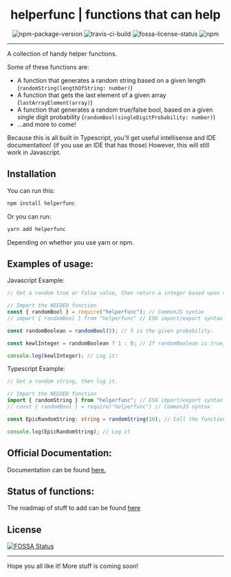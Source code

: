 <h1 align="center">helperfunc | functions that can help</h1>

<div align="center">
    <img alt="npm-package-version" src="https://img.shields.io/npm/v/helperfunc?logo=npm">
    <img alt="travis-ci-build" src="https://travis-ci.com/0xBooper/helperfunc.svg?branch=main">
    <img alt="fossa-license-status" src="https://app.fossa.com/api/projects/git%2Bgithub.com%2F0xBooper%2Fhelperfunc.svg?type=shield">
    <img alt="npm" src="https://img.shields.io/npm/dt/helperfunc?logo=npm">
</div>

---

A collection of handy helper functions.

Some of these functions are:

- A function that generates a random string based on a given length (`randomString(lengthOfString: number)`) 
- A function that gets the last element of a given array (`lastArrayElement(array)`)
- A function that generates a random true/false bool, based on a given single digit probability (`randomBool(singleDigitProbability: number)`)
- ...and more to come!

Because this is all built in Typescript, you'll get useful intellisense and IDE documentation! (if you use an IDE that has those)
However, this will still work in Javascript.

## Installation

You can run this:

```bash
npm install helperfunc
```

Or you can run:

```bash
yarn add helperfunc
```

Depending on whether you use yarn or npm.

## Examples of usage:

Javascript Example:

```javascript
// Get a random true or false value, then return a integer based upon that.

// Import the NEEDED function
const { randomBool } = require("helperfunc"); // CommonJS syntax
// import { randomBool } from "helperfunc" // ES6 import/export syntax

const randomBoolean = randomBool(5); // 5 is the given probability.

const kewlInteger = randomBoolean ? 1 : 0; // If randomBoolean is true, make kewlInteger 1, otherwise, make it 0.

console.log(kewlInteger); // Log it!
```

Typescript Example:

```typescript
// Get a random string, then log it.

// Import the NEEDED function
import { randomString } from "helperfunc"; // ES6 import/export syntax
// const { randomBool } = require("helperfunc") // CommonJS syntax

const EpicRandomString: string = randomString(10); // Call the function

console.log(EpicRandomString); // Log it
```

## Official Documentation:

Documentation can be found [here.](https://0xBooper.github.io/helperfunc)

## Status of functions:

The roadmap of stuff to add can be found
[here](https://github.com/0xBooper/helperfunc/projects/1)

## License

[![FOSSA Status](https://app.fossa.com/api/projects/git%2Bgithub.com%2F0xBooper%2Fhelperfunc.svg?type=large)](https://app.fossa.com/projects/git%2Bgithub.com%2F0xBooper%2Fhelperfunc?ref=badge_large)

---

Hope you all like it! More stuff is coming soon!
